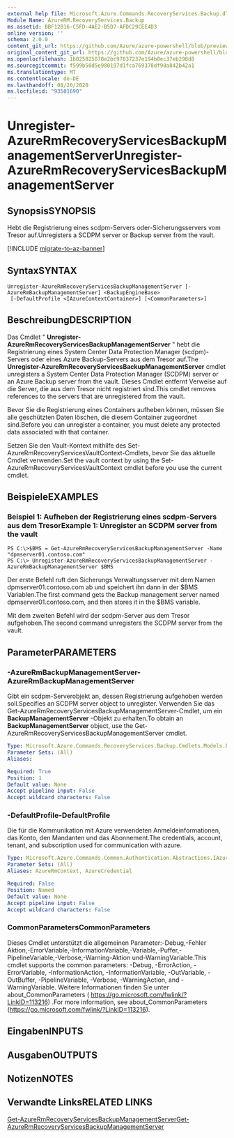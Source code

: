 ```yaml
---
external help file: Microsoft.Azure.Commands.RecoveryServices.Backup.dll-Help.xml
Module Name: AzureRM.RecoveryServices.Backup
ms.assetid: BBF12B16-C5FD-4AE2-B5D7-AFDC29CEE4D3
online version: ''
schema: 2.0.0
content_git_url: https://github.com/Azure/azure-powershell/blob/preview/src/ResourceManager/RecoveryServices.Backup/Commands.RecoveryServices.Backup/help/Unregister-AzureRmRecoveryServicesBackupManagementServer.md
original_content_git_url: https://github.com/Azure/azure-powershell/blob/preview/src/ResourceManager/RecoveryServices.Backup/Commands.RecoveryServices.Backup/help/Unregister-AzureRmRecoveryServicesBackupManagementServer.md
ms.openlocfilehash: 1b025825878e2bc97837237e194b0ec37eb298d8
ms.sourcegitcommit: f599b50d5e980197d1fca769378df90a842b42a1
ms.translationtype: MT
ms.contentlocale: de-DE
ms.lasthandoff: 08/20/2020
ms.locfileid: "93501690"
---
```

# <span data-ttu-id="df9ec-101">Unregister-AzureRmRecoveryServicesBackupManagementServer</span><span class="sxs-lookup"><span data-stu-id="df9ec-101">Unregister-AzureRmRecoveryServicesBackupManagementServer</span></span>

## <span data-ttu-id="df9ec-102">Synopsis</span><span class="sxs-lookup"><span data-stu-id="df9ec-102">SYNOPSIS</span></span>
<span data-ttu-id="df9ec-103">Hebt die Registrierung eines scdpm-Servers oder-Sicherungsservers vom Tresor auf.</span><span class="sxs-lookup"><span data-stu-id="df9ec-103">Unregisters a SCDPM server or Backup server from the vault.</span></span>

[!INCLUDE [migrate-to-az-banner](../../includes/migrate-to-az-banner.md)]

## <span data-ttu-id="df9ec-104">Syntax</span><span class="sxs-lookup"><span data-stu-id="df9ec-104">SYNTAX</span></span>

```
Unregister-AzureRmRecoveryServicesBackupManagementServer [-AzureRmBackupManagementServer] <BackupEngineBase>
 [-DefaultProfile <IAzureContextContainer>] [<CommonParameters>]
```

## <span data-ttu-id="df9ec-105">Beschreibung</span><span class="sxs-lookup"><span data-stu-id="df9ec-105">DESCRIPTION</span></span>
<span data-ttu-id="df9ec-106">Das Cmdlet " **Unregister-AzureRmRecoveryServicesBackupManagementServer** " hebt die Registrierung eines System Center Data Protection Manager (scdpm)-Servers oder eines Azure Backup-Servers aus dem Tresor auf.</span><span class="sxs-lookup"><span data-stu-id="df9ec-106">The **Unregister-AzureRmRecoveryServicesBackupManagementServer** cmdlet unregisters a System Center Data Protection Manager (SCDPM) server or an Azure Backup server from the vault.</span></span>
<span data-ttu-id="df9ec-107">Dieses Cmdlet entfernt Verweise auf die Server, die aus dem Tresor nicht registriert sind.</span><span class="sxs-lookup"><span data-stu-id="df9ec-107">This cmdlet removes references to the servers that are unregistered from the vault.</span></span>

<span data-ttu-id="df9ec-108">Bevor Sie die Registrierung eines Containers aufheben können, müssen Sie alle geschützten Daten löschen, die diesem Container zugeordnet sind.</span><span class="sxs-lookup"><span data-stu-id="df9ec-108">Before you can unregister a container, you must delete any protected data associated with that container.</span></span>

<span data-ttu-id="df9ec-109">Setzen Sie den Vault-Kontext mithilfe des Set-AzureRmRecoveryServicesVaultContext-Cmdlets, bevor Sie das aktuelle Cmdlet verwenden.</span><span class="sxs-lookup"><span data-stu-id="df9ec-109">Set the vault context by using the Set-AzureRmRecoveryServicesVaultContext cmdlet before you use the current cmdlet.</span></span>

## <span data-ttu-id="df9ec-110">Beispiele</span><span class="sxs-lookup"><span data-stu-id="df9ec-110">EXAMPLES</span></span>

### <span data-ttu-id="df9ec-111">Beispiel 1: Aufheben der Registrierung eines scdpm-Servers aus dem Tresor</span><span class="sxs-lookup"><span data-stu-id="df9ec-111">Example 1: Unregister an SCDPM server from the vault</span></span>
```
PS C:\>$BMS = Get-AzureRmRecoveryServicesBackupManagementServer -Name "dpmserver01.contoso.com"
PS C:\> Unregister-AzureRmRecoveryServicesBackupManagementServer -AzureRmBackupManagementServer $BMS
```

<span data-ttu-id="df9ec-112">Der erste Befehl ruft den Sicherungs Verwaltungsserver mit dem Namen dpmserver01.contoso.com ab und speichert ihn dann in der $BMS Variablen.</span><span class="sxs-lookup"><span data-stu-id="df9ec-112">The first command gets the Backup management server named dpmserver01.contoso.com, and then stores it in the $BMS variable.</span></span>

<span data-ttu-id="df9ec-113">Mit dem zweiten Befehl wird der scdpm-Server aus dem Tresor aufgehoben.</span><span class="sxs-lookup"><span data-stu-id="df9ec-113">The second command unregisters the SCDPM server from the vault.</span></span>

## <span data-ttu-id="df9ec-114">Parameter</span><span class="sxs-lookup"><span data-stu-id="df9ec-114">PARAMETERS</span></span>

### <span data-ttu-id="df9ec-115">-AzureRmBackupManagementServer</span><span class="sxs-lookup"><span data-stu-id="df9ec-115">-AzureRmBackupManagementServer</span></span>
<span data-ttu-id="df9ec-116">Gibt ein scdpm-Serverobjekt an, dessen Registrierung aufgehoben werden soll.</span><span class="sxs-lookup"><span data-stu-id="df9ec-116">Specifies an SCDPM server object to unregister.</span></span>
<span data-ttu-id="df9ec-117">Verwenden Sie das Get-AzureRmRecoveryServicesBackupManagementServer-Cmdlet, um ein **BackupManagementServer** -Objekt zu erhalten.</span><span class="sxs-lookup"><span data-stu-id="df9ec-117">To obtain an **BackupManagementServer** object, use the Get-AzureRmRecoveryServicesBackupManagementServer cmdlet.</span></span>

```yaml
Type: Microsoft.Azure.Commands.RecoveryServices.Backup.Cmdlets.Models.BackupEngineBase
Parameter Sets: (All)
Aliases: 

Required: True
Position: 1
Default value: None
Accept pipeline input: False
Accept wildcard characters: False
```

### <span data-ttu-id="df9ec-118">-DefaultProfile</span><span class="sxs-lookup"><span data-stu-id="df9ec-118">-DefaultProfile</span></span>
<span data-ttu-id="df9ec-119">Die für die Kommunikation mit Azure verwendeten Anmeldeinformationen, das Konto, den Mandanten und das Abonnement.</span><span class="sxs-lookup"><span data-stu-id="df9ec-119">The credentials, account, tenant, and subscription used for communication with azure.</span></span>

```yaml
Type: Microsoft.Azure.Commands.Common.Authentication.Abstractions.IAzureContextContainer
Parameter Sets: (All)
Aliases: AzureRmContext, AzureCredential

Required: False
Position: Named
Default value: None
Accept pipeline input: False
Accept wildcard characters: False
```

### <span data-ttu-id="df9ec-120">CommonParameters</span><span class="sxs-lookup"><span data-stu-id="df9ec-120">CommonParameters</span></span>
<span data-ttu-id="df9ec-121">Dieses Cmdlet unterstützt die allgemeinen Parameter:-Debug,-Fehler Aktion,-ErrorVariable,-InformationVariable,-Variable,-Puffer,-PipelineVariable,-Verbose,-Warning-Aktion und-WarningVariable.</span><span class="sxs-lookup"><span data-stu-id="df9ec-121">This cmdlet supports the common parameters: -Debug, -ErrorAction, -ErrorVariable, -InformationAction, -InformationVariable, -OutVariable, -OutBuffer, -PipelineVariable, -Verbose, -WarningAction, and -WarningVariable.</span></span> <span data-ttu-id="df9ec-122">Weitere Informationen finden Sie unter about_CommonParameters ( https://go.microsoft.com/fwlink/?LinkID=113216) .</span><span class="sxs-lookup"><span data-stu-id="df9ec-122">For more information, see about_CommonParameters (https://go.microsoft.com/fwlink/?LinkID=113216).</span></span>

## <span data-ttu-id="df9ec-123">Eingaben</span><span class="sxs-lookup"><span data-stu-id="df9ec-123">INPUTS</span></span>

## <span data-ttu-id="df9ec-124">Ausgaben</span><span class="sxs-lookup"><span data-stu-id="df9ec-124">OUTPUTS</span></span>

## <span data-ttu-id="df9ec-125">Notizen</span><span class="sxs-lookup"><span data-stu-id="df9ec-125">NOTES</span></span>

## <span data-ttu-id="df9ec-126">Verwandte Links</span><span class="sxs-lookup"><span data-stu-id="df9ec-126">RELATED LINKS</span></span>

[<span data-ttu-id="df9ec-127">Get-AzureRmRecoveryServicesBackupManagementServer</span><span class="sxs-lookup"><span data-stu-id="df9ec-127">Get-AzureRmRecoveryServicesBackupManagementServer</span></span>](./Get-AzureRmRecoveryServicesBackupManagementServer.md)


